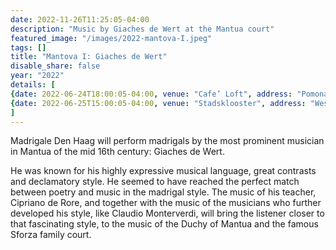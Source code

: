 ```yaml
---
date: 2022-11-26T11:25:05-04:00
description: "Music by Giaches de Wert at the Mantua court"
featured_image: "/images/2022-mantova-I.jpeg"
tags: []
title: "Mantova I: Giaches de Wert"
disable_share: false
year: "2022"
details: [
{date: 2022-06-24T18:00:05-04:00, venue: "Cafe’ Loft", address: "Pomonaplein 49A, 2564XS Den Haag", price: "€45, 3 courses Italian dinner included", ticketText: "Reserve table", ticketLink: "https://www.loftdenhaag.nl/en/contact/"},
{date: 2022-06-25T15:00:05-04:00, venue: "Stadsklooster", address: "Westeinde 101, 2512 GW Den Haag", price: "€15, after concert drinks included", ticketText: "Buy Ticket", ticketLink: ""},
]
---
```

Madrigale Den Haag will perform madrigals by the most prominent musician in Mantua of the mid 16th century: Giaches de Wert. 

He was known for his highly expressive musical language, great contrasts and declamatory style. 
He seemed to have reached the perfect match between poetry and music in the madrigal style. 
The music of his teacher, Cipriano de Rore, and together with the music of the musicians 
who further developed his style, like Claudio Monterverdi, will bring the listener closer to 
that fascinating style, to the music of the Duchy of Mantua and the famous Sforza family court.